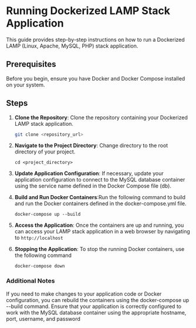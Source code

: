 # Running Dockerized LAMP Stack Application

This guide provides step-by-step instructions on how to run a Dockerized LAMP (Linux, Apache, MySQL, PHP) stack application.

## Prerequisites

Before you begin, ensure you have Docker and Docker Compose installed on your system.

## Steps

1. **Clone the Repository**: Clone the repository containing your Dockerized LAMP stack application.

   ```bash
   git clone <repository_url>
   ```
2. **Navigate to the Project Directory**: Change directory to the root directory of your project.
   ```
   cd <project_directory>
   ```
3. **Update Application Configuration**: If necessary, update your application configuration to connect  to the MySQL database container using the service name defined in the Docker Compose file (db).  
4. **Build and Run Docker Containers**:Run the following command to build and run the Docker containers defined in the docker-compose.yml file.
   ```
   docker-compose up --build
   ```
5. **Access the Application**: Once the containers are up and running, you can access your LAMP stack application in a web browser by navigating to ```http://localhost```
6. **Stopping the Application**: To stop the running Docker containers, use the following command
   ```
   docker-compose down
   ```
### Additional Notes
If you need to make changes to your application code or Docker configuration, you can rebuild the containers using the docker-compose up --build command.
Ensure that your application is correctly configured to work with the MySQL database container using the appropriate hostname, port, username, and password     